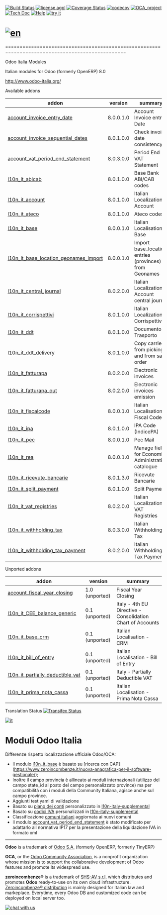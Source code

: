 [![Build Status](https://travis-ci.org/zeroincombenze/l10n-italy.svg?branch=8.0)](https://travis-ci.org/zeroincombenze/l10n-italy)
[![license agpl](https://img.shields.io/badge/licence-AGPL--3-blue.svg)](http://www.gnu.org/licenses/agpl-3.0.html)
[![Coverage Status](https://coveralls.io/repos/github/zeroincombenze/l10n-italy/badge.svg?branch=8.0)](https://coveralls.io/github/zeroincombenze/l10n-italy?branch=8.0)
[![codecov](https://codecov.io/gh/zeroincombenze/l10n-italy/branch/8.0/graph/badge.svg)](https://codecov.io/gh/zeroincombenze/l10n-italy/branch/8.0)
[![OCA_project](http://www.zeroincombenze.it/wp-content/uploads/ci-ct/prd/button-oca-8.svg)](https://github.com/OCA/l10n-italy/tree/8.0)
[![Tech Doc](http://www.zeroincombenze.it/wp-content/uploads/ci-ct/prd/button-docs-8.svg)](http://wiki.zeroincombenze.org/en/Odoo/8.0/dev)
[![Help](http://www.zeroincombenze.it/wp-content/uploads/ci-ct/prd/button-help-8.svg)](http://wiki.zeroincombenze.org/en/Odoo/8.0/man/FI)
[![try it](http://www.zeroincombenze.it/wp-content/uploads/ci-ct/prd/button-try-it-8.svg)](http://erp8.zeroincombenze.it)


[![en](http://www.shs-av.com/wp-content/en_US.png)](http://wiki.zeroincombenze.org/it/Odoo/7.0/man)
================================================================================================
================================================================================================

Odoo Italia Modules

Italian modules for Odoo (formerly OpenERP) 8.0

http://www.odoo-italia.org/


[//]: # (addons)

Available addons

addon | version | summary
--- | --- | ---
[account_invoice_entry_date](account_invoice_entry_date/) | 8.0.0.1.0 | Account Invoice entry Date
[account_invoice_sequential_dates](account_invoice_sequential_dates/) | 8.0.1.0.0 | Check invoice date consistency
[account_vat_period_end_statement](account_vat_period_end_statement/) | 8.0.3.0.0 | Period End VAT Statement
[l10n_it_abicab](l10n_it_abicab/) | 8.0.1.0.0 | Base Bank ABI/CAB codes
[l10n_it_account](l10n_it_account/) | 8.0.1.0.0 | Italian Localization - Account
[l10n_it_ateco](l10n_it_ateco/) | 8.0.1.0.0 | Ateco codes
[l10n_it_base](l10n_it_base/) | 8.0.0.1.0 | Italian Localisation - Base
[l10n_it_base_location_geonames_import](l10n_it_base_location_geonames_import/) | 8.0.0.1.0 | Import base_location entries (provinces) from Geonames
[l10n_it_central_journal](l10n_it_central_journal/) | 8.0.2.0.0 | Italian Localization - Account central journal
[l10n_it_corrispettivi](l10n_it_corrispettivi/) | 8.0.1.0.0 | Italian Localization - Corrispettivi
[l10n_it_ddt](l10n_it_ddt/) | 8.0.1.0.0 | Documento di Trasporto
[l10n_it_ddt_delivery](l10n_it_ddt_delivery/) | 8.0.1.0.0 | Copy carrier from picking and from sale order
[l10n_it_fatturapa](l10n_it_fatturapa/) | 8.0.2.0.0 | Electronic invoices
[l10n_it_fatturapa_out](l10n_it_fatturapa_out/) | 8.0.2.0.0 | Electronic invoices emission
[l10n_it_fiscalcode](l10n_it_fiscalcode/) | 8.0.0.1.0 | Italian Localisation - Fiscal Code
[l10n_it_ipa](l10n_it_ipa/) | 8.0.1.0.0 | IPA Code (IndicePA)
[l10n_it_pec](l10n_it_pec/) | 8.0.0.1.0 | Pec Mail
[l10n_it_rea](l10n_it_rea/) | 8.0.0.1.0 | Manage fields for Economic Administrative catalogue
[l10n_it_ricevute_bancarie](l10n_it_ricevute_bancarie/) | 8.0.1.3.0 | Ricevute Bancarie
[l10n_it_split_payment](l10n_it_split_payment/) | 8.0.1.0.0 | Split Payment
[l10n_it_vat_registries](l10n_it_vat_registries/) | 8.0.2.0.0 | Italian Localization - VAT Registries
[l10n_it_withholding_tax](l10n_it_withholding_tax/) | 8.0.3.0.0 | Italian Withholding Tax
[l10n_it_withholding_tax_payment](l10n_it_withholding_tax_payment/) | 8.0.2.0.0 | Italian Withholding Tax Payment

Unported addons

addon | version | summary
--- | --- | ---
[account_fiscal_year_closing](account_fiscal_year_closing/) | 1.0 (unported) | Fiscal Year Closing
[l10n_it_CEE_balance_generic](l10n_it_CEE_balance_generic/) | 0.1 (unported) | Italy - 4th EU Directive - Consolidation Chart of Accounts
[l10n_it_base_crm](l10n_it_base_crm/) | 0.1 (unported) | Italian Localisation - CRM
[l10n_it_bill_of_entry](l10n_it_bill_of_entry/) | 0.1 (unported) | Italian Localisation - Bill of Entry
[l10n_it_partially_deductible_vat](l10n_it_partially_deductible_vat/) | 0.1 (unported) | Italy - Partially Deductible VAT
[l10n_it_prima_nota_cassa](l10n_it_prima_nota_cassa/) | 0.1 (unported) | Italian Localisation - Prima Nota Cassa

[//]: # (end addons)

Translation Status
[![Transifex Status](https://www.transifex.com/projects/p/OCA-l10n-italy-8-0/chart/image_png)](https://www.transifex.com/projects/p/OCA-l10n-italy-8-0)



[![it](http://www.shs-av.com/wp-content/it_IT.png)](http://wiki.zeroincombenze.org/it/Odoo/7.0/man)

Moduli Odoo Italia
==================

Differenze rispetto localizzazione ufficiale Odoo/OCA:

- Il modulo [l10n_it_base](https://github.com/OCA/l10n-italy/tree/7.0/l10n_it_base) è basato su [ricerca con CAP] (https://www.zeroincombenze.it/nuova-anagrafica-per-il-software-gestionale/);
- Inoltre il campo provincia è allineato ai moduli internazionali (utilizzo del campo state_id al posto del campo personalizzato province) ma per compatibilità con i moduli della Community Italiana, agisce anche sul campo province.
- Aggiunti test yaml di validazione
- Basato su [piano dei conti](https://www.zeroincombenze.it/il-piano-dei-conti-2/) personalizzato  in [l10n-italy-supplemental](https://github.com/zeroincombenze/l10n-italy-supplemental/tree/7.0/l10n_it_fiscal)
- Basato su [codici IVA](http://wiki.zeroincombenze.org/it/Odoo/7.0/man/codici_IVA) personalizzati in [l10n-italy-supplemental](https://github.com/zeroincombenze/l10n-italy-supplemental/tree/7.0/l10n_it_fiscal)
- Classificazione [comuni italiani](http://www.shs-av.com/variazione-denominazione-comuni-italiani-2014/) aggiornata ai nuovi comuni
- Il modulo [account_vat_period_end_statement](https://github.com/zeroincombenze/l10n-italy/tree/7.0/account_vat_period_end_statement) è stato modificato per adattarlo all normativa IP17 per la presentazione della liquidazione IVA in formato xml



[//]: # (copyright)

----

**Odoo** is a trademark of [Odoo S.A.](https://www.odoo.com/) (formerly OpenERP, formerly TinyERP)

**OCA**, or the [Odoo Community Association](http://odoo-community.org/), is a nonprofit organization whose
mission is to support the collaborative development of Odoo features and
promote its widespread use.

**zeroincombenze®** is a trademark of [SHS-AV s.r.l.](http://www.shs-av.com/)
which distributes and promotes **Odoo** ready-to-use on its own cloud infrastructure.
[Zeroincombenze® distribution](http://wiki.zeroincombenze.org/en/Odoo)
is mainly designed for Italian law and markeplace.
Everytime, every Odoo DB and customized code can be deployed on local server too.

[//]: # (end copyright)
[![chat with us](https://www.shs-av.com/wp-content/chat_with_us.gif)](https://tawk.to/85d4f6e06e68dd4e358797643fe5ee67540e408b)
